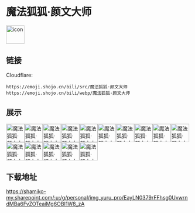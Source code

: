 # 魔法狐狐·颜文大师
<img src="https://emoji.shojo.cn/bili/src/魔法狐狐·颜文大师/icon.png" width="50" height="50" alt="icon">

## 链接
Cloudflare:
```
https://emoji.shojo.cn/bili/src/魔法狐狐·颜文大师
https://emoji.shojo.cn/bili/webp/魔法狐狐·颜文大师
```
## 展示
<img src="https://emoji.shojo.cn/bili/src/魔法狐狐·颜文大师/魔法狐狐·颜文大师-笑嘻嘻.png" width="50" height="50" alt="魔法狐狐·颜文大师-笑嘻嘻"><img src="https://emoji.shojo.cn/bili/src/魔法狐狐·颜文大师/魔法狐狐·颜文大师-尴尬尬.png" width="50" height="50" alt="魔法狐狐·颜文大师-尴尬尬"><img src="https://emoji.shojo.cn/bili/src/魔法狐狐·颜文大师/魔法狐狐·颜文大师-乐嘿嘿.png" width="50" height="50" alt="魔法狐狐·颜文大师-乐嘿嘿"><img src="https://emoji.shojo.cn/bili/src/魔法狐狐·颜文大师/魔法狐狐·颜文大师-抱一丝.png" width="50" height="50" alt="魔法狐狐·颜文大师-抱一丝"><img src="https://emoji.shojo.cn/bili/src/魔法狐狐·颜文大师/魔法狐狐·颜文大师-阿巴阿巴.png" width="50" height="50" alt="魔法狐狐·颜文大师-阿巴阿巴"><img src="https://emoji.shojo.cn/bili/src/魔法狐狐·颜文大师/魔法狐狐·颜文大师-库鲁西.png" width="50" height="50" alt="魔法狐狐·颜文大师-库鲁西"><img src="https://emoji.shojo.cn/bili/src/魔法狐狐·颜文大师/魔法狐狐·颜文大师-可爱脸.png" width="50" height="50" alt="魔法狐狐·颜文大师-可爱脸"><img src="https://emoji.shojo.cn/bili/src/魔法狐狐·颜文大师/魔法狐狐·颜文大师-愤怒脸.png" width="50" height="50" alt="魔法狐狐·颜文大师-愤怒脸"><img src="https://emoji.shojo.cn/bili/src/魔法狐狐·颜文大师/魔法狐狐·颜文大师-难过脸.png" width="50" height="50" alt="魔法狐狐·颜文大师-难过脸"><img src="https://emoji.shojo.cn/bili/src/魔法狐狐·颜文大师/魔法狐狐·颜文大师-哦豁.png" width="50" height="50" alt="魔法狐狐·颜文大师-哦豁"><img src="https://emoji.shojo.cn/bili/src/魔法狐狐·颜文大师/魔法狐狐·颜文大师-啊哈？.png" width="50" height="50" alt="魔法狐狐·颜文大师-啊哈？"><img src="https://emoji.shojo.cn/bili/src/魔法狐狐·颜文大师/魔法狐狐·颜文大师-OAO.png" width="50" height="50" alt="魔法狐狐·颜文大师-OAO"><img src="https://emoji.shojo.cn/bili/src/魔法狐狐·颜文大师/魔法狐狐·颜文大师-星星眼.png" width="50" height="50" alt="魔法狐狐·颜文大师-星星眼"><img src="https://emoji.shojo.cn/bili/src/魔法狐狐·颜文大师/魔法狐狐·颜文大师-QAQ.png" width="50" height="50" alt="魔法狐狐·颜文大师-QAQ"><img src="https://emoji.shojo.cn/bili/src/魔法狐狐·颜文大师/魔法狐狐·颜文大师-你小子.png" width="50" height="50" alt="魔法狐狐·颜文大师-你小子">

## 下载地址

https://shamiko-my.sharepoint.com/:u:/g/personal/img_yuru_pro/EayLN0379rFFhsg0UvwrndMBa6FvZOTeaiMg6OBI1W8_zA